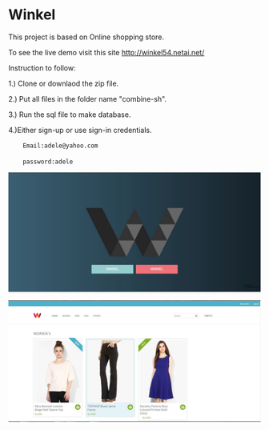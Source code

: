 # Winkel

This project is based on Online shopping store.

To see the live demo visit this site http://winkel54.netai.net/

Instruction to follow:

1.) Clone or downlaod the zip file.

2.) Put all files in the folder name "combine-sh".

3.) Run the sql file to make database.

4.)Either sign-up or use sign-in credentials.

        Email:adele@yahoo.com
        
        password:adele


![screenshot](https://github.com/shubham54/Winkel/blob/master/screenshots/front.JPG)

![screenshot](https://github.com/shubham54/Winkel/blob/master/screenshots/wp.JPG)
